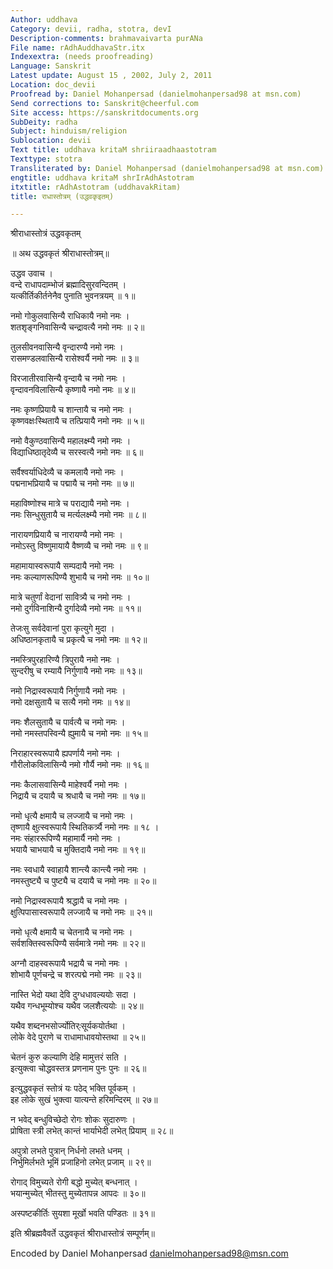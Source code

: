 ```yaml
---
Author: uddhava
Category: devii, radha, stotra, devI
Description-comments: brahmavaivarta purANa
File name: rAdhAuddhavaStr.itx
Indexextra: (needs proofreading)
Language: Sanskrit
Latest update: August 15 , 2002, July 2, 2011
Location: doc_devii
Proofread by: Daniel Mohanpersad (danielmohanpersad98 at msn.com)
Send corrections to: Sanskrit@cheerful.com
Site access: https://sanskritdocuments.org
SubDeity: radha
Subject: hinduism/religion
Sublocation: devii
Text title: uddhava kritaM shriiraadhaastotram
Texttype: stotra
Transliterated by: Daniel Mohanpersad (danielmohanpersad98 at msn.com)
engtitle: uddhava kritaM shrIrAdhAstotram
itxtitle: rAdhAstotram (uddhavakRitam)
title: राधास्तोत्रम् (उद्धवकृइतम्)

---
```

  
 श्रीराधास्तोत्रं उद्धवकृतम्   
  
॥ अथ उद्धवकृतं श्रीराधास्तोत्रम्॥  
  
उद्धव उवाच ।  
वन्दे राधापदाम्भोजं ब्रह्मादिसुरवन्दितम् ।  
यत्कीर्तिकीर्तनेनैव पुनाति भुवनत्रयम् ॥ १॥  
  
नमो गोकुलवासिन्यै राधिकायै नमो नमः ।  
शतशृङ्गनिवासिन्यै चन्द्रावत्यै नमो नमः ॥ २॥  
  
तुलसीवनवासिन्यै वृन्दारण्यै नमो नमः ।  
रासमण्डलवासिन्यै रासेश्वर्यै नमो नमः ॥ ३॥  
  
विरजातीरवासिन्यै वृन्दायै च नमो नमः ।  
वृन्दावनविलासिन्यै कृष्णायै नमो नमः ॥ ४॥  
  
नमः कृष्णप्रियायै च शान्तायै च नमो नमः ।  
कृष्णवक्षःस्थितायै च तत्प्रियायै नमो नमः ॥ ५॥  
  
नमो वैकुण्ठवासिन्यै महालक्ष्म्यै नमो नमः ।  
विद्याधिष्ठातृदेव्यै च सरस्वत्यै नमो नमः ॥ ६॥  
  
सर्वैश्वर्याधिदेव्यै च कमलायै नमो नमः ।  
पद्मनाभप्रियायै च पद्मायै च नमो नमः ॥ ७॥  
  
महाविष्णोश्च मात्रे च पराद्यायै नमो नमः ।  
नमः सिन्धुसुतायै च मर्त्यलक्ष्म्यै नमो नमः ॥ ८॥  
  
नारायणप्रियायै च नारायण्यै नमो नमः ।  
नमोऽस्तु विष्णुमायायै वैष्णव्यै च नमो नमः ॥ ९॥  
  
महामायास्वरूपायै सम्पदायै नमो नमः ।  
नमः कल्याणरूपिण्यै शुभायै च नमो नमः ॥ १०॥  
  
मात्रे चतुर्णां वेदानां सावित्र्यै च नमो नमः ।  
नमो दुर्गविनाशिन्यै दुर्गादेव्यै नमो नमः ॥ ११॥  
  
तेजःसु सर्वदेवानां पुरा कृत्युगे मुदा ।  
अधिष्ठानकृतायै च प्रकृत्यै च नमो नमः ॥ १२॥  
  
नमस्त्रिपुरहारिण्यै त्रिपुरायै नमो नमः ।  
सुन्दरीषु च रम्यायै निर्गुणायै नमो नमः ॥ १३॥  
  
नमो निद्रास्वरूपायै निर्गुणायै नमो नमः ।  
नमो दक्षसुतायै च सत्यै नमो नमः ॥ १४॥  
  
नमः शैलसुतायै च पार्वत्यै च नमो नमः ।  
नमो नमस्तपस्विन्यै ह्युमायै च नमो नमः ॥ १५॥  
  
निराहारस्वरूपायै ह्यपर्णायै नमो नमः ।  
गौरीलोकविलासिन्यै नमो गौर्यै नमो नमः ॥ १६॥  
  
नमः कैलासवासिन्यै माहेश्वर्यै नमो नमः ।  
निद्रायै च दयायै च श्रधायै च नमो नमः ॥ १७॥  
  
नमो धृत्यै क्षमायै च लज्जायै च नमो नमः ।  
तृष्णायै क्षुत्स्वरूपायै स्थितिकर्त्र्यै नमो नमः ॥ १८ ।  
नमः संहाररूपिण्यै महामार्यै नमो नमः ।  
भयायै चाभयायै च मुक्तिदायै नमो नमः ॥ १९॥  
  
नमः स्वधायै स्वाहायै शान्त्यै कान्त्यै नमो नमः ।  
नमस्तुष्ट्यै च पुष्ट्यै च दयायै च नमो नमः ॥ २०॥  
  
नमो निद्रास्वरूपायै श्रद्धायै च नमो नमः ।  
क्षुत्पिपासास्वरूपायै लज्जायै च नमो नमः ॥ २१॥  
  
नमो धृत्यै क्षमायै च चेतनायै च नमो नमः ।  
 सर्वशक्तिस्वरूपिण्यै सर्वमात्रे नमो नमः ॥ २२॥  
  
अग्नौ दाहस्वरूपायै भद्रायै च नमो नमः ।  
शोभायै पूर्णचन्द्रे च शरत्पद्मे नमो नमः ॥ २३॥  
  
नास्ति भेदो यथा देवि दुग्धधावल्ययोः सदा ।  
यथैव गन्धभूम्योश्च यथैव जलशैत्ययोः ॥ २४॥  
  
यथैव शब्दनभसोर्ज्योतिर्ःसूर्यकयोर्तथा ।  
लोके वेदे पुराणे च राधामाधावयोस्तथा ॥ २५॥  
  
चेतनं कुरु कल्याणि देहि मामुत्तरं सति ।  
इत्युक्त्वा चोद्धवस्तत्र प्रणनाम पुनः पुनः ॥ २६॥  
  
इत्युद्धवकृतं स्तोत्रं यः पठेद् भक्ति पूर्वकम् ।  
इह लोके सुखं भुक्त्वा यात्यन्ते हरिमन्दिरम् ॥ २७॥  
  
न भवेद् बन्धुविच्छेदो रोगः शोकः सुदारुणः ।  
प्रोषिता स्त्री लभेत् कान्तं भार्याभेदी लभेत् प्रियाम् ॥ २८॥  
  
अपुत्रो लभते पुत्रान् निर्धनो लभते धनम् ।  
निर्भुमिर्लभते भूमिं प्रजाहिनो लभेत् प्रजाम् ॥ २९॥  
  
रोगाद् विमुच्यते रोगी बद्धो मुच्येत् बन्धनात् ।  
भयान्मुच्येत् भीतस्तु मुच्येतापन्न आपदः ॥ ३०॥  
  
अस्पष्टकीर्तिः सुयशा मूर्खो भवति पण्डितः ॥ ३१॥  
  
इति श्रीब्रह्मवैवर्ते उद्धवकृतं श्रीराधास्तोत्रं सम्पूर्णम्॥  
  
  
  
  
Encoded by Daniel Mohanpersad danielmohanpersad98@msn.com  
  
